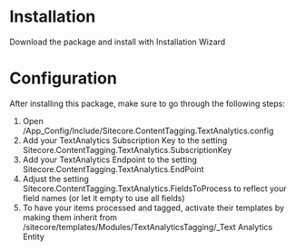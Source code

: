 # Installation

Download the package and install with Installation Wizard

# Configuration

After installing this package, make sure to go through the following steps:

1. Open /App_Config/Include/Sitecore.ContentTagging.TextAnalytics.config
2. Add your TextAnalytics Subscription Key to the setting Sitecore.ContentTagging.TextAnalytics.SubscriptionKey
3. Add your TextAnalytics Endpoint to the setting Sitecore.ContentTagging.TextAnalytics.EndPoint
4. Adjust the setting Sitecore.ContentTagging.TextAnalytics.FieldsToProcess to reflect your field names (or let it empty to use all fields)
5. To have your items processed and tagged, activate their templates by making them inherit from /sitecore/templates/Modules/TextAnalyticsTagging/_Text Analytics Entity

